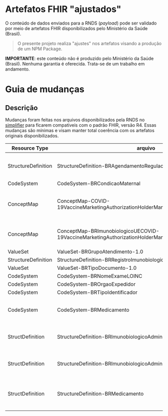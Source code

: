 # Artefatos FHIR "ajustados"

O conteúdo de dados enviados para a RNDS (_payload_) pode
ser validado por meio de artefatos FHIR disponibilizados pelo Ministério da Saúde (Brasil).

> O presente projeto realiza "ajustes" nos artefatos visando a produção de um NPM Package.

**IMPORTANTE**: este conteúdo não é produzido pelo Ministério da Saúde (Brasil). Nenhuma garantia é oferecida. Trata-se de um trabalho em andamento.

# Guia de mudanças

## Descrição

Mudanças foram feitas nos arquivos disponibilizados pela RNDS no [simplifier](https://simplifier.net/RedeNacionaldeDadosemSaude) para ficarem compativeis com o padrão FHIR, versão R4. Essas mudanças são mínimas e visam manter total coerência com os artefatos originais disponibilizados.

| Resource Type       | arquivo                                                                              | ERRO                                                                                                                                                                                                                              | Mudança                                                                                                                                                                                                                                                                                                        |
| ------------------- | ------------------------------------------------------------------------------------ | --------------------------------------------------------------------------------------------------------------------------------------------------------------------------------------------------------------------------------- | -------------------------------------------------------------------------------------------------------------------------------------------------------------------------------------------------------------------------------------------------------------------------------------------------------------- |
| StructureDefinition | StructureDefinition-BRAgendamentoRegulacaoAssistencial                               | Foi vinculado o Value Set http://www.saude.gov.br/fhir/r4/ValueSet/BRStatusAgendamentoRegulacaoAssistencial a variável "status" e esse Value Set não é um subconjunto do Value Set já vinculado a essa variável, do tipo required | Substitui o Value Set http://www.saude.gov.br/fhir/r4/ValueSet/BRStatusAgendamentoRegulacaoAssistencial pelo original http://hl7.org/fhir/ValueSet/appointmentstatus, tendo em vista que o Value Set brasileiro é apenas uma tradução do oficial.                                                              |
| CodeSystem          | CodeSystem-BRCondicaoMaternal                                                        | Tanto a variável "meta.lastUpdate" quanto a variável "date" estão no formato errado                                                                                                                                               | Foi adicionado "Z" ao final do valor das variáveis para indicar o fuso horário.                                                                                                                                                                                                                                 |
| ConceptMap          | ConceptMap-COVID-19VaccineMarketingAuthorizationHolderManufacturerBRImunobiologicoUE | Elemento "id" ultrapassava o limite superior de 64 caracteres                                                                                                                                                                     | Substitui o id COVID-19VaccineMarketingAuthorizationHolderManufacturerBRImunobiologicoUE por cOVID-19VaccineMarketingAuthorizationManufacturerBRImunobiologico, como "id" é um identificador lógico, servindo somente para identifica-lo no servidor local, essa mudança não o afeta.                          |
| ConceptMap          | ConceptMap-BRImunobiologicoUECOVID-19VaccineMarketingAuthorizationHolderManufacturer | Elemento "id" ultrapassava o limite superior de 64 caracteres                                                                                                                                                                     | Substitui o id ImunobiologicoUECOVID-19VaccineMarketingAuthorizationHolderM por ImunobiologicoCOVID-19VaccineMarketingAuthorizationM, como "id" é um identificador lógico, servindo somente para identifica-lo no servidor local, essa mudança não o afeta.                                                    |
| ValueSet            | ValueSet-BRGrupoAtendimento-1.0                                                      | A variável "date" esta no formato errado                                                                                                                                                                                          | Foi adicionado "Z" ao final do valor da variável para indicar o fuso horário.                                                                                                                                                                                                                                  |
| StructureDefinition | StructureDefinition-BRRegistroImunobiologicoAdministradoRotina-1.0                   | A variável "date" esta no formato errado                                                                                                                                                                                          | Foi adicionado "Z" ao final do valor da variável para indicar o fuso horário.                                                                                                                                                                                                                                  |
| ValueSet            | ValueSet-BRTipoDocumento-1.0                                                         | Duplicidade de instâncias desse Value Set                                                                                                                                                                                         | Uma dessas instâncias foi deletada.                                                                                                                                                                                                                                                                            |
| CodeSystem          | CodeSystem-BRNomeExameLOINC                                                          | Duplicidade de instâncias desse Code System                                                                                                                                                                                       | Uma dessas instâncias foi deletada.                                                                                                                                                                                                                                                                            |
| CodeSystem          | CodeSystem-BROrgaoExpedidor                                                          | Códigos duplicados, todos os códigos de um Code System devem ser únicos                                                                                                                                                           | Uma das definições dos códigos foi deleta. Code = CRBM.                                                                                                                                                                                                                                                        |
| CodeSystem          | CodeSystem-BRTipoIdentificador                                                       | Códigos duplicados, todos os códigos de um Code System devem ser únicos                                                                                                                                                           | Uma das definições dos códigos foi deleta. Code = BRACRBM.                                                                                                                                                                                                                                                     |
| CodeSystem          | CodeSystem-BRMedicamento                                                             | Códigos duplicados, todos os códigos de um Code System devem ser únicos                                                                                                                                                           | Uma das definições dos códigos foi deleta. Códigos duplicados: BR0272780U0042, BR0268345U0042, BR0328810U0087, BR0340783U0087, BR0267271U0042, BR0268084U0042, BR0340783U0062, BR0278283U0042, BR0296742, BR0273675, BR0420463, BR0292240, BR0363056U0106 e BR0449186.                                  |
| StructDefinition    | StructureDefinition-BRImunobiologicoAdministrado-2.0                                 | Foi vinculado o Value Set http://www.saude.gov.br/fhir/r4/ValueSet/BREstadoEvento-1.0 a variável "status" e esse Value Set não é um subconjunto do Value Set já vinculado a essa variável, do tipo required                       | Substituição o Value Set http://www.saude.gov.br/fhir/r4/ValueSet/BREstadoEvento-1.0 pelo original http://hl7.org/fhir/ValueSet/immunization-status. O Value Set Brasileiro engloba mais definições do que são restritas pelo conjunto do Value Set original, podendo gerar transtornos futuros.               |
| StructDefinition    | StructureDefinition-BRImunobiologicoAdministradoCampanha-2.0                         | Foi vinculado o Value Set http://www.saude.gov.br/fhir/r4/ValueSet/BREstadoEvento-1.0 a variável "status" e esse Value Set não é um subconjunto do Value Set já vinculado a essa variável, do tipo required                       | Substituição o Value Set http://www.saude.gov.br/fhir/r4/ValueSet/BREstadoEvento-1.0 pelo original http://hl7.org/fhir/ValueSet/immunization-status. O Value Set Brasileiro engloba mais definições do que são restritas pelo conjunto do Value Set original, podendo gerar transtornos futuros.               |
| StructDefinition    | StructureDefinition-BRMedicamento                                                    | Foi vinculado o Value Set http://www.saude.gov.br/fhir/r4/ValueSet/BREstadoSolicitacaoMedicamento-1.0 a variável "status" e esse Value Set não é um subconjunto do Value Set já vinculado a essa variável, do tipo required       | Substituição o Value Set http://www.saude.gov.br/fhir/r4/ValueSet/BREstadoSolicitacaoMedicamento-1.0 pelo original http://hl7.org/fhir/ValueSet/medication-status. O Value Set Brasileiro engloba mais definições do que são restritas pelo conjunto do Value Set original, podendo gerar transtornos futuros. |
